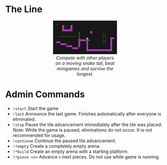 # The Line

<center style="padding:0 30%;">
    <img src="./example.png">
    <i>Compete with other players on a moving snake tail, beat minigames and survive the longest.</i>
</center>

# Admin Commands

- `!start` Start the game
- `!last` Announce the last game. Finishes automatically after everyone is eliminated.
- `!stop` Pause the tile advancement immediately after the tile was placed. Note: While the game is paused, eliminations do not occur. It is not recommended for usage.
- `!continue` Continue the paused tile advancement.
- `!*empty` Create a completely empty arena.
- `!*build` Create an empty arena with a starting platform.
- `!*piece <n>` Advance `n` next pieces. Do not use while game is running.